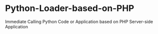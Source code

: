 # Python-Loader-based-on-PHP
Immediate Calling Python Code or Application based on PHP Server-side Application
